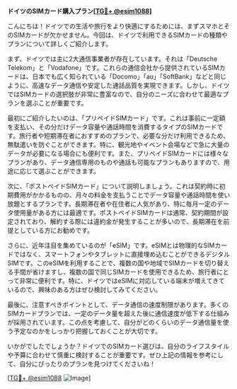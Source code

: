 **ドイツのSIMカード購入プラン[[TG💪+ @esim1088](https://t.me/s/esim1088)]**

こんにちは！ドイツでの生活や旅行をより快適にするためには、まずスマホとそのSIMカードが欠かせません。今回は、ドイツで利用できるSIMカードの種類やプランについて詳しくご紹介します。

まず、ドイツでは主に2大通信事業者が存在しています。それは「Deutsche Telekom」と「Vodafone」です。これらの通信会社から提供されているSIMカードは、日本でも広く知られている「Docomo」「au」「SoftBank」などと同じように、高速なデータ通信や安定した通話品質を実現できます。しかし、ドイツではSIMカードの選択肢が非常に豊富なので、自分のニーズに合わせて最適なプランを選ぶことが重要です。

最初にご紹介したいのは、「プリペイドSIMカード」です。これは事前に一定額を支払い、その分だけデータ容量や通話時間を消費するタイプのSIMカードです。旅行者や短期滞在者におすすめのプランで、必要な分だけ利用できるため、無駄遣いを防ぐことができます。特に、観光地やイベント会場などで急に大量のデータが必要になる場合にも便利です。また、プリペイドSIMカードには様々なプランがあり、データ通信専用のものや通話も可能なプランもありますので、用途に応じて選ぶことができます。

次に、「ポストペイドSIMカード」について説明しましょう。これは契約時に初期費用がかかるものの、月々の料金を支払うことでデータ容量や通話時間を使い放題とするプランです。長期滞在者や在住者に人気があり、特に毎月一定のデータ使用量がある方には最適です。ポストペイドSIMカードは通常、契約期間が設定されており、解約する際には違約金が発生することが多いので、長期滞在を前提としている方にお勧めです。

さらに、近年注目を集めているのが「eSIM」です。eSIMとは物理的なSIMカードではなく、スマートフォンやタブレットに直接埋め込むことができるデジタルSIMです。このeSIMを利用することで、複数の国や地域でSIMカードを切り替える手間が省けますし、複数の国で同じSIMカードを使用できるため、旅行者にとって非常に便利です。特に、ドイツではeSIMに対応している端末が増えてきているので、興味のある方はぜひ検討してみてください。

最後に、注意すべきポイントとして、データ通信の速度制限があります。多くのSIMカードプランでは、一定のデータ量を超えた後に通信速度が低下する仕組みが採用されています。この点を考慮して、自分がどのくらいのデータ通信量を使う予定なのかをしっかり把握しておくことが大切です。

いかがでしたでしょうか？ドイツでのSIMカード選びは、自分のライフスタイルや予算に合わせて慎重に検討することが重要です。ぜひ上記の情報を参考にして、自分にぴったりのプランを見つけてくださいね！

[[TG💪+ @esim1088](https://t.me/s/esim1088) ![Image](https://i.postimg.cc/Y0z9fWf4/image.png)]